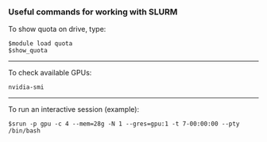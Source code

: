 ### Useful commands for working with SLURM                                                

To show quota on drive, type:

```
$module load quota
$show_quota
```

---

To check available GPUs:                              

```
nvidia-smi                                                                      
```

---

To run an interactive session (example):

```
$srun -p gpu -c 4 --mem=28g -N 1 --gres=gpu:1 -t 7-00:00:00 --pty /bin/bash
```
